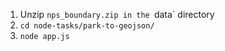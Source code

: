 1. Unzip `nps_boundary.zip in the `data` directory
1. `cd node-tasks/park-to-geojson/`
1. `node app.js`
